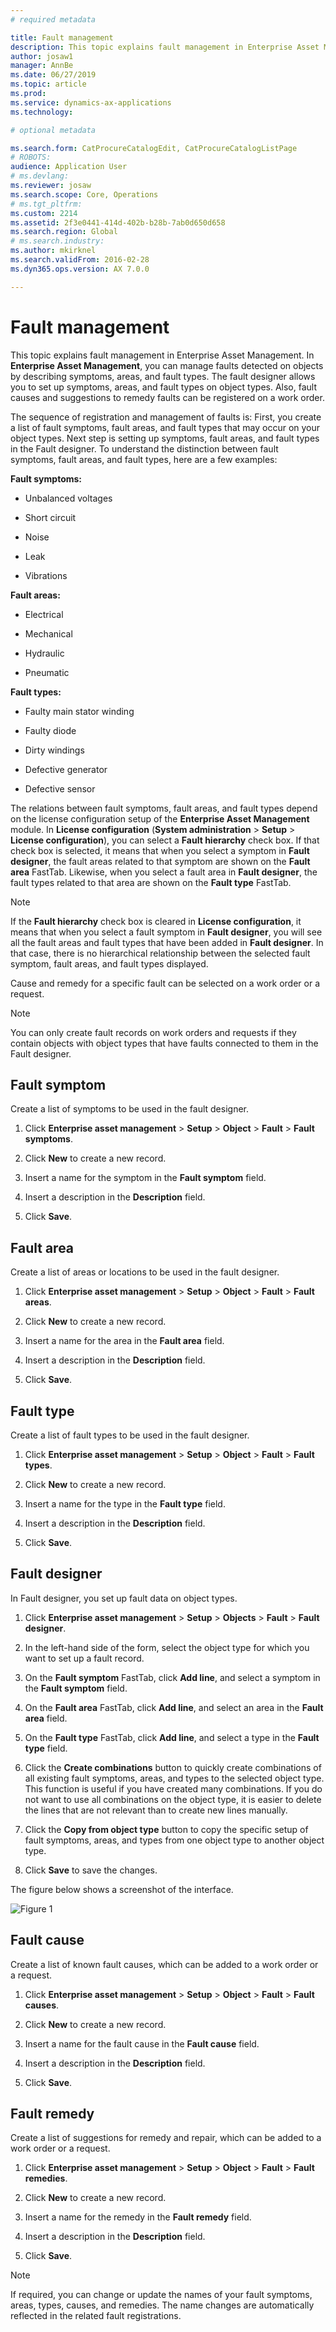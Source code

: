 ```yaml
---
# required metadata

title: Fault management
description: This topic explains fault management in Enterprise Asset Management.
author: josaw1
manager: AnnBe
ms.date: 06/27/2019
ms.topic: article
ms.prod: 
ms.service: dynamics-ax-applications
ms.technology: 

# optional metadata

ms.search.form: CatProcureCatalogEdit, CatProcureCatalogListPage
# ROBOTS: 
audience: Application User
# ms.devlang: 
ms.reviewer: josaw
ms.search.scope: Core, Operations
# ms.tgt_pltfrm: 
ms.custom: 2214
ms.assetid: 2f3e0441-414d-402b-b28b-7ab0d650d658
ms.search.region: Global
# ms.search.industry: 
ms.author: mkirknel
ms.search.validFrom: 2016-02-28
ms.dyn365.ops.version: AX 7.0.0

---
```


# Fault management



This topic explains fault management in Enterprise Asset Management. In **Enterprise Asset Management**, you can manage faults detected on objects by describing symptoms, areas, and fault types. The fault designer allows you to set up symptoms, areas, and fault types on object types. Also, fault causes and suggestions to remedy faults can be registered on a work order.

The sequence of registration and management of faults is: First, you create a list of fault symptoms, fault areas, and fault types that may occur on your object types. Next step is setting up symptoms, fault areas, and fault types in the Fault designer. To understand the distinction between fault symptoms, fault areas, and fault types, here are a few examples:

**Fault symptoms:**

- Unbalanced voltages  

- Short circuit  

- Noise  

- Leak  

- Vibrations  

**Fault areas:**

- Electrical  

- Mechanical  

- Hydraulic  

- Pneumatic  

**Fault types:**

- Faulty main stator winding  

- Faulty diode  

- Dirty windings  

- Defective generator  

- Defective sensor  

The relations between fault symptoms, fault areas, and fault types depend on the license configuration setup of the **Enterprise Asset Management** module. In **License configuration** (**System administration** > **Setup** > **License configuration**), you can select a **Fault hierarchy** check box. If that check box is selected, it means that when you select a symptom in **Fault designer**, the fault areas related to that symptom are shown on the **Fault area** FastTab. Likewise, when you select a fault area in **Fault designer**, the fault types related to that area are shown on the **Fault type** FastTab.

>[!NOTE]
>If the **Fault hierarchy** check box is cleared in **License configuration**, it means that when you select a fault symptom in **Fault designer**, you will see all the fault areas and fault types that have been added in **Fault designer**. In that case, there is no hierarchical relationship between the selected fault symptom, fault areas, and fault types displayed.

Cause and remedy for a specific fault can be selected on a work order or a request.

>[!NOTE]
>You can only create fault records on work orders and requests if they contain objects with object types that have faults connected to them in the Fault designer.

## Fault symptom

Create a list of symptoms to be used in the fault designer.  

1. Click **Enterprise asset management** > **Setup** > **Object** > **Fault** > **Fault symptoms**.  

2. Click **New** to create a new record.  

3. Insert a name for the symptom in the **Fault symptom** field.

4. Insert a description in the **Description** field.

5. Click **Save**.

## Fault area

Create a list of areas or locations to be used in the fault designer.

1. Click **Enterprise asset management** > **Setup** > **Object** > **Fault** > **Fault areas**.

2. Click **New** to create a new record.

3. Insert a name for the area in the **Fault area** field.

4. Insert a description in the **Description** field.

5. Click **Save**.

## Fault type

Create a list of fault types to be used in the fault designer.

1. Click **Enterprise asset management** > **Setup** > **Object** > **Fault** > **Fault types**.

2. Click **New** to create a new record.

3. Insert a name for the type in the **Fault type** field.

4. Insert a description in the **Description** field.

5. Click **Save**.

## Fault designer

In Fault designer, you set up fault data on object types.

1. Click **Enterprise asset management** > **Setup** > **Objects** > **Fault** > **Fault designer**.

2. In the left-hand side of the form, select the object type for which you want to set up a fault record.

3. On the **Fault symptom** FastTab, click **Add line**, and select a symptom in the **Fault symptom** field.

4. On the **Fault area** FastTab, click **Add line**, and select an area in the **Fault area** field.

5. On the **Fault type** FastTab, click **Add line**, and select a type in the **Fault type** field.

6. Click the **Create combinations** button to quickly create combinations of all existing fault symptoms, areas, and types to the selected object type. This function is useful if you have created many combinations. If you do not want to use all combinations on the object type, it is easier to delete the lines that are not relevant than to create new lines manually.

7. Click the **Copy from object type** button to copy the specific setup of fault symptoms, areas, and types from one object type to another object type.

8. Click **Save** to save the changes.

The figure below shows a screenshot of the interface.

![Figure 1](media/22-setup-for-work-orders.png)

## Fault cause

Create a list of known fault causes, which can be added to a work order or a request.

1. Click **Enterprise asset management** > **Setup** > **Object** > **Fault** > **Fault causes**.

2. Click **New** to create a new record.

3. Insert a name for the fault cause in the **Fault cause** field.

4. Insert a description in the **Description** field.

5. Click **Save**.

## Fault remedy

Create a list of suggestions for remedy and repair, which can be added to a work order or a request.

1. Click **Enterprise asset management** > **Setup** > **Object** > **Fault** > **Fault remedies**.

2. Click **New** to create a new record.

3. Insert a name for the remedy in the **Fault remedy** field.

4. Insert a description in the **Description** field.

5. Click **Save**.

>[!NOTE]
>If required, you can change or update the names of your fault symptoms, areas, types, causes, and remedies. The name changes are automatically reflected in the related fault registrations.
